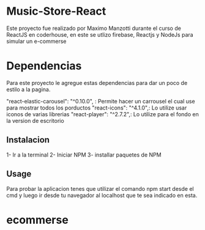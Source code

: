 # Music-Store-React

Este proyecto fue realizado por Maximo Manzotti durante el curso de ReactJS en coderhouse,
en este se utlizo firebase, Reactjs y NodeJs para simular un e-commerse 

# Dependencias
Para este proyecto le agregue estas dependencias para dar un poco de estilo a la pagina.

 "react-elastic-carousel": "^0.10.0", : Permite hacer un carrousel el cual use para mostrar todos los porductos
 "react-icons": "^4.1.0",: Lo utilize usar iconos de varias librerias 
 "react-player": "^2.7.2",: Lo utilize para el fondo en la version de escritorio 

## Instalacion 

1- Ir a la terminal
2- Iniciar NPM
3- installar paquetes de NPM

## Usage

Para probar la aplicacion tenes que utilizar el comando npm start desde el cmd y luego ir desde tu navegador al localhost que te sea indicado en esta.
# ecommerse
